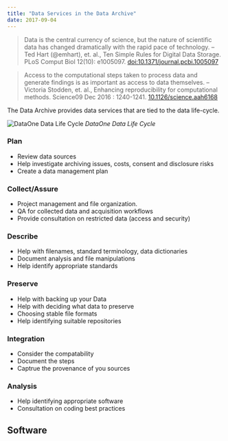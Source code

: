 ```yaml
---
title: "Data Services in the Data Archive"
date: 2017-09-04
---
```


>Data is the central currency of science, but the nature of scientific data has changed dramatically with the rapid pace of technology.
> – Ted Hart (@emhart), et. al., Ten Simple Rules for Digital Data Storage. PLoS Comput Biol 12(10): e1005097. [doi:10.1371/journal.pcbi.1005097](http://doi.org/10.1371/journal.pcbi.1005097)

>Access to the computational steps taken to process data and generate findings is as important as access to data themselves.
> – Victoria Stodden, et. al., Enhancing reproducibility for computational methods. Science09 Dec 2016 : 1240-1241. [10.1126/science.aah6168](http://doi.org/10.1126/science.aah6168)

The Data Archive provides data services that are tied to the data life-cycle.

![DataOne Data Life Cycle](https://www.dataone.org/sites/all/images/DLC2015_sm.png)
*DataOne Data Life Cycle*

### Plan

* Review data sources
* Help investigate archiving issues, costs, consent and disclosure risks
* Create a data management plan


### Collect/Assure

* Project management and file organization.
* QA for collected data and acquisition workflows
* Provide consultation on restricted data (access and security)

### Describe

* Help with filenames, standard terminology, data dictionaries
* Document analysis and file manipulations
* Help identify appropriate standards

### Preserve

* Help with backing up your Data
* Help with deciding what data to preserve
* Choosing stable file formats
* Help identifying suitable repositories

### Integration

* Consider the compatability
* Document the steps
* Captrue the provenance of you sources

### Analysis

* Help identifying appropriate software
* Consultation on coding best practices

## Software
